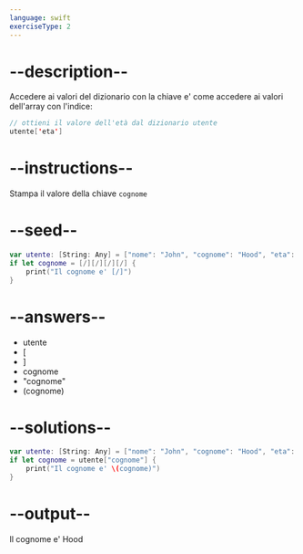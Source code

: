 ```yaml
---
language: swift
exerciseType: 2
---
```


# --description--

Accedere ai valori del dizionario con la chiave e' come accedere ai valori dell'array con l'indice:
```swift
// ottieni il valore dell'età dal dizionario utente
utente['eta']
```

# --instructions--

Stampa il valore della chiave `cognome`

# --seed--

```swift
var utente: [String: Any] = ["nome": "John", "cognome": "Hood", "eta": 30]
if let cognome = [/][/][/][/] {
    print("Il cognome e' [/]")
}
```

# --answers--

- utente
- [
- ]
- cognome
- "cognome"
- \(cognome)

# --solutions--

```swift
var utente: [String: Any] = ["nome": "John", "cognome": "Hood", "eta": 30]
if let cognome = utente["cognome"] {
    print("Il cognome e' \(cognome)")
}
```

# --output--

Il cognome e' Hood
